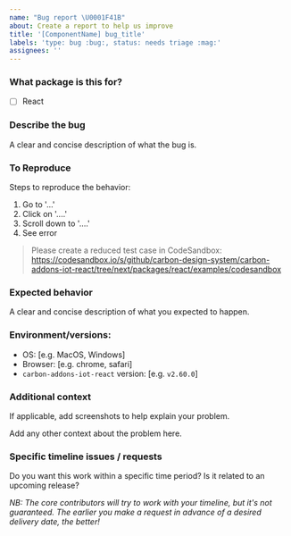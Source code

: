 ```yaml
---
name: "Bug report \U0001F41B"
about: Create a report to help us improve
title: '[ComponentName] bug_title'
labels: 'type: bug :bug:, status: needs triage :mag:'
assignees: ''
---
```


### What package is this for?

- [ ] React

### Describe the bug

A clear and concise description of what the bug is.

### To Reproduce

Steps to reproduce the behavior:

1. Go to '...'
2. Click on '....'
3. Scroll down to '....'
4. See error

> Please create a reduced test case in CodeSandbox:
> https://codesandbox.io/s/github/carbon-design-system/carbon-addons-iot-react/tree/next/packages/react/examples/codesandbox

### Expected behavior

A clear and concise description of what you expected to happen.

### Environment/versions:

- OS: [e.g. MacOS, Windows]
- Browser: [e.g. chrome, safari]
- `carbon-addons-iot-react` version: [e.g. `v2.60.0`]

### Additional context

If applicable, add screenshots to help explain your problem.

Add any other context about the problem here.

### Specific timeline issues / requests

Do you want this work within a specific time period? Is it related to an
upcoming release?

_NB: The core contributors will try to work with your timeline, but it's not
guaranteed. The earlier you make a request in advance of a desired delivery
date, the better!_
